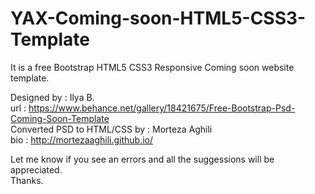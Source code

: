 # YAX-Coming-soon-HTML5-CSS3-Template
It is a free Bootstrap HTML5 CSS3 Responsive Coming soon website template.

Designed by : Ilya B. <br />
url : https://www.behance.net/gallery/18421675/Free-Bootstrap-Psd-Coming-Soon-Template <br />
Converted PSD to HTML/CSS by : Morteza Aghili  <br />
bio : http://mortezaaghili.github.io/

Let me know if you see an errors and all the suggessions will be appreciated. <br />
Thanks.


